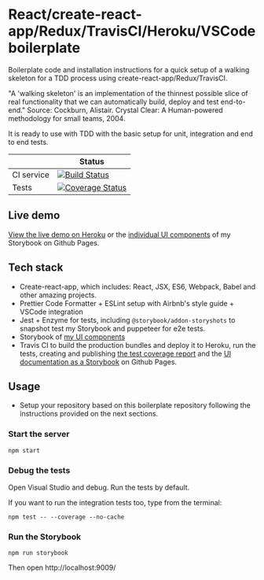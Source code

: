 # React/create-react-app/Redux/TravisCI/Heroku/VSCode boilerplate

Boilerplate code and installation instructions for a quick setup of a walking skeleton for a TDD process using create-react-app/Redux/TravisCI.

"A 'walking skeleton' is an implementation of the thinnest possible slice of real functionality that we can automatically build, deploy and test end-to-end." Source: Cockburn, Alistair. Crystal Clear: A Human-powered methodology for small teams, 2004.

It is ready to use with TDD with the basic setup for unit, integration and end to end tests.

|            | Status                                                                                                                                                                                                   |
| ---------- | -------------------------------------------------------------------------------------------------------------------------------------------------------------------------------------------------------- |
| CI service | [![Build Status](https://travis-ci.org/ivanarielcaceres/bootcamp-gdg-frontend.png?branch=master)](https://travis-ci.org/ivanarielcaceres/bootcamp-gdg-frontend)                                          |
| Tests      | [![Coverage Status](https://coveralls.io/repos/github/ivanarielcaceres/bootcamp-gdg-frontend/badge.png?branch=master)](https://coveralls.io/github/ivanarielcaceres/bootcamp-gdg-frontend?branch=master) |

## Live demo

[View the live demo on Heroku](https://bootcamp-gdg-frontend.herokuapp.com/) or the [individual UI components](https://ivanarielcaceres.github.io/bootcamp-gdg-frontend) of my Storybook on Github Pages.

## Tech stack

- Create-react-app, which includes: React, JSX, ES6, Webpack, Babel and other amazing projects.
- Prettier Code Formatter + ESLint setup with Airbnb's style guide + VSCode integration
- Jest + Enzyme for tests, including `@storybook/addon-storyshots` to snapshot test my Storybook and puppeteer for e2e tests.
- Storybook of [my UI components](https://ivanarielcaceres.github.io/bootcamp-gdg-frontend)
- Travis CI to build the production bundles and deploy it to Heroku, run the tests, creating and publishing [the test coverage report](https://coveralls.io/github/ivanarielcaceres/bootcamp-gdg-frontend) and the [UI documentation as a Storybook](https://ivanarielcaceres.github.io/bootcamp-gdg-frontend) on Github Pages.

## Usage

- Setup your repository based on this boilerplate repository following the instructions provided on the next sections.

### Start the server

```
npm start
```

### Debug the tests

Open Visual Studio and debug. Run the tests by default.

If you want to run the integration tests too, type from the terminal:

```
npm test -- --coverage --no-cache
```

### Run the Storybook

```
npm run storybook
```

Then open http://localhost:9009/
